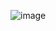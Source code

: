 ![image](https://github.com/ebanner/find-smash-tournaments/assets/2068912/a15a3070-600d-435e-affc-24f5960bc229)
